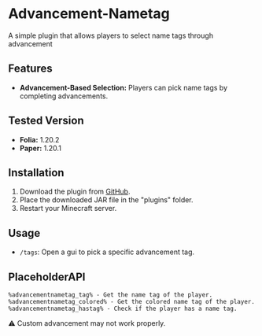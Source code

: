 # Advancement-Nametag
A simple plugin that allows players to select name tags through advancement 

## Features
- **Advancement-Based Selection:** Players can pick name tags by completing advancements.

## Tested Version
- **Folia:** 1.20.2
- **Paper:** 1.20.1

## Installation

1. Download the plugin from [GitHub](https://github.com/XingyanTW/Advancement-Nametag/releases).
2. Place the downloaded JAR file in the "plugins" folder.
3. Restart your Minecraft server.

## Usage

- `/tags`: Open a gui to pick a specific advancement tag.

## PlaceholderAPI

```
%advancementnametag_tag% - Get the name tag of the player.
%advancementnametag_colored% - Get the colored name tag of the player.
%advancementnametag_hastag% - Check if the player has a name tag.
```

⚠️ Custom advancement may not work properly.

